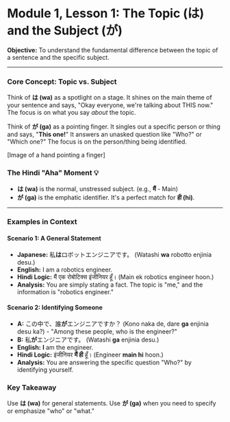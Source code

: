 # Module 1, Lesson 1: The Topic (は) and the Subject (が)

**Objective:** To understand the fundamental difference between the topic of a sentence and the specific subject.

---

### **Core Concept: Topic vs. Subject**

Think of **は (wa)** as a spotlight on a stage. It shines on the main theme of your sentence and says, "Okay everyone, we're talking about THIS now." The focus is on what you say *about* the topic.

Think of **が (ga)** as a pointing finger. It singles out a specific person or thing and says, "**This one!**" It answers an unasked question like "Who?" or "Which one?" The focus is on the person/thing being identified.




[Image of a hand pointing a finger]


### **The Hindi "Aha" Moment 💡**

-   **は (wa)** is the normal, unstressed subject. (e.g., **मैं** - Main)
-   **が (ga)** is the emphatic identifier. It's a perfect match for **ही (hi)**.

---

### **Examples in Context**

#### **Scenario 1: A General Statement**

-   **Japanese:** 私**は**ロボットエンジニアです。 (Watashi **wa** robotto enjinia desu.)
-   **English:** I am a robotics engineer.
-   **Hindi Logic:** मैं एक रोबोटिक्स इंजीनियर हूँ। (Main ek robotics engineer hoon.)
-   **Analysis:** You are simply stating a fact. The topic is "me," and the information is "robotics engineer."

#### **Scenario 2: Identifying Someone**

-   **A:** この中で、誰**が**エンジニアですか？ (Kono naka de, dare **ga** enjinia desu ka?) - "Among these people, who is the engineer?"
-   **B:** 私**が**エンジニアです。 (Watashi **ga** enjinia desu.)
-   **English:** **I** am the engineer.
-   **Hindi Logic:** इंजीनियर **मैं ही** हूँ। (Engineer **main hi** hoon.)
-   **Analysis:** You are answering the specific question "Who?" by identifying yourself.

### **Key Takeaway**

Use **は (wa)** for general statements. Use **が (ga)** when you need to specify or emphasize "who" or "what."